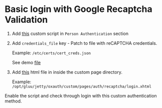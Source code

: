 # Basic login with Google Recaptcha Validation

1. Add [this](BasicRecaptchaExternalAuthenticator.py) custom script in `Person Authentication` section

2. Add `credentials_file` key - Patch to file with reCAPTCHA credentials.

   Example: `/etc/certs/cert_creds.json`

   See demo [file](cert_creds.json)

3. Add [this](login.xhtml) html file in inside the custom page directory.

   Example: `/opt/gluu/jetty/oxauth/custom/pages/auth/recaptcha/login.xhtml`

Enable the script and check through login with this custom authentication method.
